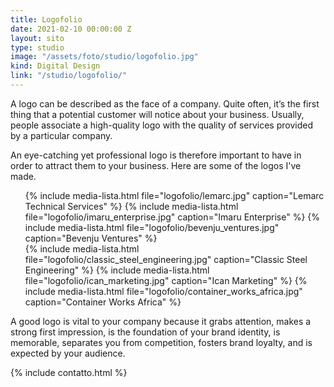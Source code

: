 ```yaml
---
title: Logofolio
date: 2021-02-10 00:00:00 Z
layout: sito
type: studio
image: "/assets/foto/studio/logofolio.jpg"
kind: Digital Design
link: "/studio/logofolio/"
---
```

A logo can be described as the face of a company.  Quite often, it’s the first thing that a potential customer will notice about your business. Usually, people associate a high-quality logo with the quality of services provided by a particular company.

An eye-catching yet professional logo is therefore important to have in order to attract them to your business. Here are some of the logos I've made.
<div class="media logos">
    <ul>
	{% include media-lista.html file="logofolio/lemarc.jpg" caption="Lemarc Technical Services" %}
		{% include media-lista.html file="logofolio/imaru_enterprise.jpg" caption="Imaru Enterprise" %}
		{% include media-lista.html file="logofolio/bevenju_ventures.jpg" caption="Bevenju Ventures" %}
		<div class="break"></div>
		{% include media-lista.html file="logofolio/classic_steel_engineering.jpg" caption="Classic Steel Engineering" %}
		{% include media-lista.html file="logofolio/ican_marketing.jpg" caption="Ican Marketing" %}
		{% include media-lista.html file="logofolio/container_works_africa.jpg" caption="Container Works Africa" %}
	</ul>
</div>
A good logo is vital to your company because it grabs attention, makes a strong first impression, is the foundation of your brand identity, is memorable, separates you from competition, fosters brand loyalty, and is expected by your audience.

{% include contatto.html %}